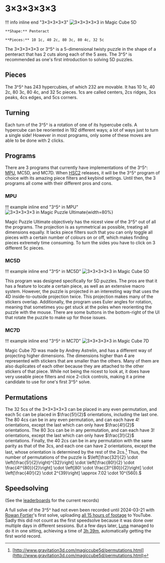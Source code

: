 # 3×3×3×3×3

!!! info inline end "3×3×3×3×3"
    ![3×3×3×3×3 in Magic Cube 5D](https://assets.hypercubing.xyz/img/virt/MPU_33333.png)

    **Shape:** Penteract

    **Pieces:** 10 1c, 40 2c, 80 3c, 80 4c, 32 5c

The 3×3×3×3×3 or 3^5^ is a 5-dimensional twisty puzzle in the shape of a penteract that has 2 cuts along each of the 5 axes. The 3^5^ is recommended as one's first introduction to solving 5D puzzles.

## Pieces

The 3^5^ has 243 hypercubies, of which 232 are movable. It has 10 1c, 40 2c, 80 3c, 80 4c, and 32 5c pieces. 1cs are called centers, 2cs ridges, 3cs peaks, 4cs edges, and 5cs corners.

## Turning

Each turn of the 3^5^ is a rotation of one of its hypercube cells. A hypercube can be reoriented in 192 different ways; a lot of ways just to turn a single side! However in most programs, only some of these moves are able to be done with 2 clicks.

## Programs

There are 3 programs that currently have implementations of the 3^5^: [MPU](/software/magicpuzzleultimate.md), MC5D, and MC7D. When [HSC2](/software/hyperspeedcube.md#20) releases, it will be the 3^5^ program of choice with its amazing piece filters and keybind settings. Until then, the 3 programs all come with their different pros and cons.

### MPU

!!! example inline end "3^5^ in MPU"
    ![3×3×3×3×3 in Magic Puzzle Ultimate](https://assets.hypercubing.xyz/img/virt/MPU_33333.png){width=80%}

Magic Puzzle Ultimate objectively has the nicest view of the 3^5^ out of all the programs. The projection is as symmetrical as possible, treating all dimensions equally. It lacks piece filters such that you can only toggle all pieces with a certain number of colours on or off, which makes finding pieces extremely time consuming. To turn the sides you have to click on 3 different 5c pieces.



### MC5D

!!! example inline end "3^5^ in MC5D"
    ![3×3×3×3×3 in Magic Cube 5D](http://www.gravitation3d.com/magiccube5d/main.png)

This program was designed specifically for 5D puzzles. The pros are that it has a feature to locate a certain piece, as well as an extensive macro system. However, the puzzle is projected in an interesting way that uses the 4D inside-to-outside projection twice. This projection makes many of the stickers overlap. Additionally, the program uses Euler angles for rotation, meaning that sometimes you get stuck at the poles when reorienting the puzzle with the mouse. There are some buttons in the bottom-right of the UI that rotate the puzzle to make up for those issues.

### MC7D

!!! example inline end "3^5^ in MC7D"
    ![3×3×3×3×3 in Magic Cube 7D](https://assets.hypercubing.xyz/img/virt/MC7D_33333.png)

Magic Cube 7D was made by Andrey Astrelin, and has a different way of projecting higher dimensions. The dimensions higher than 4 are represented with stickers that are smaller than the others. Many of them are also duplicates of each other because they are attached to the other stickers of that piece. While not being the nicest to look at, it does have very useable piece filters and nice 2-click controls, making it a prime candidate to use for one's first 3^5^ solve.


## Permutations

The 32 5cs of the 3×3×3×3×3 can be placed in any even permutation, and each 5c can be placed in $\frac{5!}{2}$ orientations, including the last one. The 80 4cs can be in any even permutation, and can each have $4!$ orientations, except the last which can only have $\frac{4!}{2}$ orientations. The 80 3cs can be in any permutation, and can each have $3!$ orientations, except the last which can only have $\frac{3!}{2}$ orientations. Finally, the 40 2cs can be in any permutation with the same parity as that of the 3cs, and each one can have 2 orientations, except the last, whose orientation is determined by the rest of the 2cs.[^1] Thus, the number of permutations of the puzzle is
$\left[\frac{32!}{2} \cdot \left(\frac{5!}{2}\right)^{32}\right] \cdot \left[\frac{80!}{2} \cdot \frac{4!^{80}}{2}\right] \cdot \left[80! \cdot \frac{3!^{80}}{2}\right] \cdot \left[\frac{40!}{2} \cdot 2^{39}\right] \approx 7.02 \cdot 10^{560}.$

[^1]: [http://www.gravitation3d.com/magiccube5d/permutations.html](http://www.gravitation3d.com/magiccube5d/permutations.html)

## Speedsolving

(See the [leaderboards](/leaderboards/index.md) for the current records)

A full solve of the 3^5^ had not even been recorded until 2024-03-21 with [Rowan Fortier](/leaderboards/solvers/rowan.md)'s first solve, uploading [all 15 hours of footage](https://www.youtube.com/playlist?list=PLmJYtK4sl9act8d6XO7d3xjT645sUwcFU) to YouTube. Sadly this did not count as the first speedsolve because it was done over multiple days in different sessions. But a few days later, [Luna](/leaderboards/solvers/luna.md) managed to do it in one sitting, achieving a time of [3h 39m](https://www.youtube.com/watch?v=Byl0Wz6gdf4), automatically getting the first world record.
